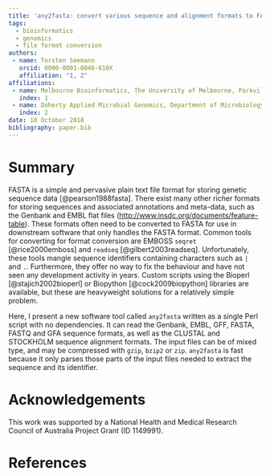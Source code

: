 ```yaml
---
title: 'any2fasta: convert various sequence and alignment formats to FASTA'
tags:
  - bioinformatics
  - genomics
  - file format conversion
authors:
 - name: Torsten Seemann
   orcid: 0000-0001-6046-610X
   affiliation: "1, 2"
affiliations:
 - name: Melbourne Bioinformatics, The University of Melbourne, Parkville, Australia.
   index: 1
 - name: Doherty Applied Microbial Genomics, Department of Microbiology and Immunology, The University of Melbourne, Parkville, Australia.
   index: 2
date: 18 October 2018
bibliography: paper.bib
---
```


# Summary

FASTA is a simple and pervasive plain text file format for storing 
genetic sequence data [@pearson1988fasta]. There exist many other
richer formats for storing sequences and associated annotations 
and meta-data, such as the 
Genbank and EMBL flat files (http://www.insdc.org/documents/feature-table).
These formats often need to be converted to FASTA for use in 
downstream software that only handles the FASTA format.
Common tools for converting for format conversion are
EMBOSS `seqret` [@rice2000emboss] and `readseq` [@gilbert2003readseq].
Unfortunately, these tools mangle sequence identifiers containing
characters such as `|` and `.`. Furthermore, they offer no way to fix the behaviour 
and have not seen any development activity in years.
Custom scripts using the Bioperl [@stajich2002bioperl] 
or Biopython [@cock2009biopython] libraries are available,
but these are heavyweight solutions for a relatively simple problem.

Here, I present a new software tool called `any2fasta` written
as a single Perl script with no dependencies. It can read the
Genbank, EMBL, GFF, FASTA, FASTQ and GFA sequence formats, 
as well as the CLUSTAL and STOCKHOLM sequence alignment formats. 
The input files can be of mixed type, and may be compressed with
`gzip`, `bzip2` or `zip`. `any2fasta` is fast because it only
parses those parts of the input files needed to extract the 
sequence and its identifier.

# Acknowledgements

This work was supported by a National Health and Medical
Research Council of Australia Project Grant (ID 1149991).

# References


